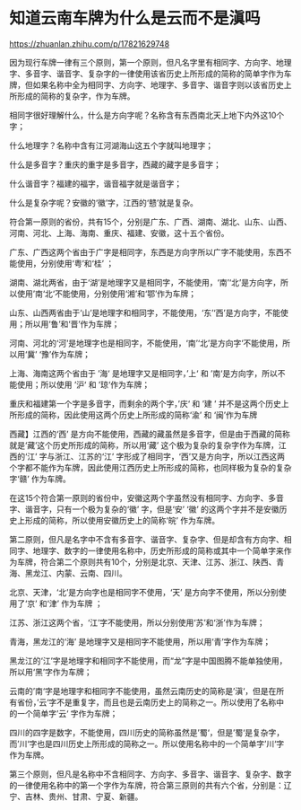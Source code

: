 # 知道云南车牌为什么是云而不是滇吗

https://zhuanlan.zhihu.com/p/17821629748

因为现行车牌一律有三个原则，第一个原则，但凡名字里有相同字、方向字、地理字、多音字、谐音字、复杂字的一律使用该省历史上所形成的简称的简单字作为车牌，但如果名称中全为相同字、方向字、地理字、多音字、谐音字则以该省历史上所形成的简称的复杂字，作为车牌。

相同字很好理解什么，什么是方向字呢？名称含有东西南北天上地下内外这10个字；

什么地理字？名称中含有江河湖海山这五个字就叫地理字；

什么是多音字？重庆的重字是多音字，西藏的藏字是多音字；

什么谐音字？福建的福字，谐音福字就是谐音字；

什么是复杂字呢？安徽的‘徽’字，江西的‘戆’就是复杂。

符合第一原则的省份，共有15个，分别是广东、广西、湖南、湖北、山东、山西、河南、河北、上海、海南、重庆、福建、安徽，这十五个省份。

广东、广西这两个省由于广字是相同字，东西是方向字所以广字不能使用，东西不能使用，分别使用‘粤’和‘桂’ ；

湖南、湖北两省，由于‘湖’是地理字又是相同字，不能使用，‘南’‘北’是方向字，所以使用’南‘北‘不能使用，分别使用‘湘’和‘鄂’作为车牌；

山东、山西两省由于‘山’是地理字和相同字，不能使用，‘东’‘西’是方向字，不能使用；所以用‘鲁’和‘晋’作为车牌；

河南、河北的‘河’是地理字也是相同字，不能使用，‘南’‘北’是方向字‘不能使用，所以用‘冀’ ‘豫’作为车牌；

上海、海南这两个省由于 ’海‘ 是地理字又是相同字，’上‘ 和 ’南‘是方向字，所以不能使用；所以使用 ’沪‘ 和 ’琼‘作为车牌；

重庆和福建第一个字是多音字，而剩余的两个字，’庆‘ 和 ’建 ’ 并不是这两个历史上所形成的简称，因此使用这两个历史上所形成的简称‘渝’ 和 ‘闽’作为车牌

西藏】江西的‘西’ 是方向不能使用，西藏的藏虽然是多音字，但是由于西藏的简称就是‘藏’这个历史所形成的简称，所以用‘藏’ 这个极为复杂的复杂字作为车牌，江西的‘江’ 字与浙江、江苏的‘江’ 字形成了相同字，‘西’又是方向字，所以江西这两个字都不能作为车牌，因此使用江西历史上所形成的简称，也同样极为复杂的复杂字‘赣’ 作为车牌。

在这15个符合第一原则的省份中，安徽这两个字虽然没有相同字、方向字、多音字、谐音字，只有一个极为复杂的‘徽’ 字，但是‘安’ ‘徽’ 的这两个字并不是安徽历史上形成的简称，所以使用安徽历史上的简称‘皖’ 作为车牌。

第二原则，但凡是名字中不含有多音字、谐音字、复杂字、但是却含有方向字、相同字、地理字、数字的一律使用名称中，历史所形成的简称或其中一个简单字来作为车牌，符合第二个原则共有10个，分别是北京、天津、江苏、浙江、陕西、青海、黑龙江、内蒙、云南、四川。

北京、天津，‘北’是方向字也是相同字不使用，‘天’ 是方向字不使用，所以分别使用了‘京’ 和‘津’ 作为车牌 ；

江苏、浙江这两个省，‘江’字不能使用，所以分别使用‘苏’和‘浙’作为车牌；

青海，黑龙江的‘海’ 是地理字又是相同字不能使用，所以用‘青’字作为车牌；

黑龙江的‘江’字是地理字和相同字不能使用，而“龙”字是中国图腾不能单独使用，所以用‘黑’字作为车牌；

云南的’南‘字是地理字和相同字不能使用，虽然云南历史的简称是’滇‘，但是在所有省份，’云‘字不是重复字，而且也是云南历史上的简称之一。所以使用了名称中的一个简单字’云‘ 字作为车牌；

四川的四字是数字，不能使用，四川历史的简称虽然是’蜀‘，但是’蜀‘是复杂字，而’川‘字也是四川历史上所形成的简称之一。所以使用名称中的一个简单字’川‘字作为车牌。

第三个原则，但凡是名称中不含相同字、方向字、多音字、谐音字、复杂字、数字的一律使用名称中的第一个字作为车牌，符合第三原则的共有六个省，分别是：辽宁、吉林、贵州、甘肃、宁夏、新疆。
